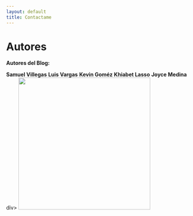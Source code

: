 ```yaml
---
layout: default
title: Contactame
---
```


<div id="contact">
  <h1 class="pageTitle">Autores</h1>
  <div class="contactContent">
   <p class="intro"><b>Autores del Blog:</b></p>
    <b>Samuel Villegas</b>
    <b>Luis Vargas</b>
    <b>Kevin Goméz</b>
    <b>Khiabet Lasso</b>
    <b>Joyce Medina</b>
    div>
 <img src="https://res.cloudinary.com/teepublic/image/private/s--Efvr6Jq8--/t_Resized%20Artwork/c_fit,g_north_west,h_954,w_954/co_36538b,e_outline:48/co_36538b,e_outline:inner_fill:48/co_ffffff,e_outline:48/co_ffffff,e_outline:inner_fill:48/co_bbbbbb,e_outline:3:1000/c_mpad,g_center,h_1260,w_1260/b_rgb:eeeeee/c_limit,f_jpg,h_630,q_90,w_630/v1467820819/production/designs/572693_1.jpg" width="355" height="355">
</div>
